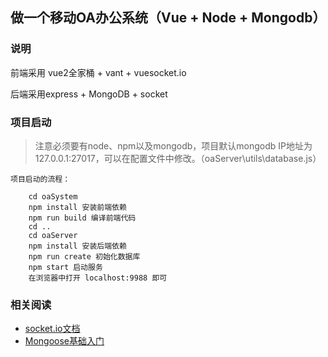 ﻿## 做一个移动OA办公系统（Vue + Node + Mongodb）

### 说明
前端采用 vue2全家桶 + vant + vuesocket.io

后端采用express + MongoDB + socket

### 项目启动
> 注意必须要有node、npm以及mongodb，项目默认mongodb IP地址为127.0.0.1:27017，可以在配置文件中修改。（oaServer\utils\database.js）
```
项目启动的流程：

    cd oaSystem
    npm install 安装前端依赖
    npm run build 编译前端代码
    cd ..
    cd oaServer
    npm install 安装后端依赖
    npm run create 初始化数据库
    npm start 启动服务
    在浏览器中打开 localhost:9988 即可
```

### 相关阅读
* [socket.io文档](https://www.w3cschool.cn/socket/socket-buvk2eib.html)
* [Mongoose基础入门](http://www.cnblogs.com/xiaohuochai/p/7215067.html?utm_source=itdadao&utm_medium=referral)


 
